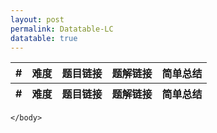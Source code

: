 ```yaml
---
layout: post
permalink: Datatable-LC
datatable: true
---
```

<!DOCTYPE html>
<html lang="zh">
    <head>
        <meta charset="utf-8" />
        <title>DataTables简单用例</title>
        <!--样式-->
        <link rel="stylesheet" type="text/css" href="/assets/css/jquery.dataTables.css">
        <!-- jQuery -->
        <script type="text/javascript" charset="utf8" src="/assets/js/jquery.min.js"></script>
        <!-- DataTables -->
        <script type="text/javascript" charset="utf8" src="/assets/js/jquery.dataTables.js"></script>
        <script type="text/javascript">
            $(document).ready(function() {
                var payload = [["1", "E", "Two Sum", "Two Sum", "HashMap"],["146", "M", "LRU Cache", "LRU Cache", "1. Hashmap + Double Linkedlist 2. LinkedHashMap"]];
                var table = $('#lc').DataTable({
                    data: payload,
                    columnDefs: [
                        {
                            // targets:-1, // Start with the last
                            render: function ( data, type, row, meta ) {
                                if(type === 'linkLC'){
                                    return '<a href='+data+'>'+data+'</a>';
                                } else {
                                    return "";
                                }
                            }
                        }
                    ]      
                });
                // $('#lc').DataTable();
            });
        </script>
    </head>
    <body>
        <table id="lc" class="display" cellspacing="0" width="100%">
            <thead>
                <tr>
                    <th>#</th>
                    <th>难度</th>
                    <th class="linkLC">题目链接</th>
                    <th class="linkLC">题解链接</th>
                    <th>简单总结</th>
                </tr>
            </thead>
            <tfoot>
                <tr>
                    <th>#</th>
                    <th>难度</th>
                    <th class="linkLC">题目链接</th>
                    <th class="linkLC">题解链接</th>
                    <th>简单总结</th>
                </tr>
            </tfoot>
        </table>

    </body>

</html>
